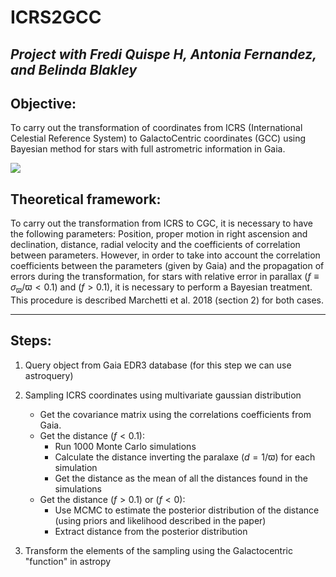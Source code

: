 # ICRS2GCC
*Project with Fredi Quispe H, Antonia Fernandez, and Belinda Blakley*
-----------

## Objective:

To carry out the transformation of coordinates from ICRS (International Celestial Reference System) to GalactoCentric coordinates (GCC) using Bayesian method for stars with full astrometric information in Gaia.

<img src="https://render.githubusercontent.com/render/math?math=\left[ \alpha,~\delta,~\mu_{\alpha}*~\mu_{\delta},~\varpi,~rv \right]_{ICRS}\rightarrow \left[X,~Y,~Z,~V_{x},~V_{y},~V_{z} \right]_{CGC}">

## Theoretical framework:

To carry out the transformation from ICRS to CGC, it is necessary to have the following parameters: Position, proper motion in right ascension and declination, distance, radial velocity and the coefficients of correlation between parameters. However, in order to take into account the correlation coefficients between the parameters (given by Gaia) and the propagation of  errors  during  the  transformation,  for  stars  with  relative  error  in  parallax ($f \equiv \sigma_{\varpi}/\varpi < 0.1$) and ($f > 0.1$), it is necessary to perform a Bayesian treatment. This procedure is described Marchetti et al. 2018 (section 2) for both cases.

-----------

## Steps:

1.  Query object from Gaia EDR3 database (for this step we can use astroquery)

2.  Sampling ICRS coordinates using multivariate gaussian distribution

    * Get  the  covariance  matrix  using  the  correlations  coefficients  from Gaia.
    * Get the distance ($f < 0.1$):
        * Run 1000 Monte Carlo simulations
        * Calculate the distance inverting the paralaxe ($d=1/\varpi$) for each simulation
        * Get the distance as the mean of all the distances found in the simulations
    * Get the distance ($f > 0.1$) or ($f < 0$):
        * Use MCMC to estimate the posterior distribution of the distance (using priors and likelihood described in the paper)
        * Extract distance from the posterior distribution

3.  Transform the elements of the sampling using the Galactocentric "function" in astropy